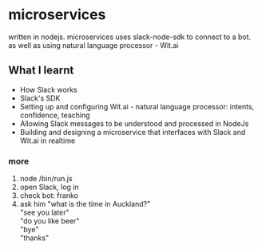 # microservices
written in nodejs. microservices uses slack-node-sdk to connect to a bot.
as well as using natural language processor - Wit.ai

## What I learnt
* How Slack works
* Slack's SDK
* Setting up and configuring Wit.ai - natural language processor: intents, confidence, teaching
* Allowing Slack messages to be understood and processed in NodeJs
* Building and designing a microservice that interfaces with Slack and Wit.ai in realtime

### more
1. node /bin/run.js
2. open Slack, log in
3. check bot: franko
4. ask him "what is the time in Auckland?"  
    "see you later"  
    "do you like beer"  
    "bye"  
    "thanks"  

